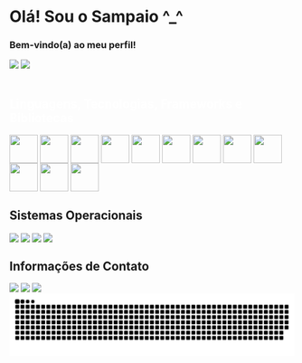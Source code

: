 <h1>Olá! Sou o Sampaio ^_^</h1>
<h3>Bem-vindo(a) ao meu perfil!</h3>

<div>
  <a href="https://github.com/MrSampaio"></a>
  <img height="170em" src="https://github-readme-stats.vercel.app/api?username=mrsampaio&show_icons=true&theme=radical&hide=prs&show_icons=true&rank_icon=github">
  <img height="170em" src="https://github-readme-stats.vercel.app/api/top-langs/?username=mrsampaio&layout=compact&theme=radical">
</div>
<br>
<div style="display: inline-block">
 <h2 style="color: #fff">Linguagens, Tecnologias, Frameworks e Bibliotecas</h2>
 <img align="center" height="50" width="50" src="https://github.com/MrSampaio/MrSampaio/assets/118141328/4ed194f0-539b-4c10-9f59-64fe212a0654">
 <img align="center" height="50" width="50" src="https://github.com/MrSampaio/MrSampaio/assets/118141328/ff42c100-674d-48c6-968f-69003dc30633">
 <img align="center" height="50" width="50" src="https://github.com/MrSampaio/MrSampaio/assets/118141328/948d0800-dcf3-40c3-afa3-5d4b6a8ea134">
 <img align="center" height="50" width="50" src="https://github.com/MrSampaio/MrSampaio/assets/118141328/4193a061-6d00-45a8-aac1-9f7069ba6861">
 <img align="center" height="50" width="50" src="https://github.com/MrSampaio/MrSampaio/assets/118141328/e580cf0c-c1c8-445f-b226-215cb52dfbaf">
 <img align="center" height="50" width="50" src="https://github.com/MrSampaio/MrSampaio/assets/118141328/88f55c06-2a92-4e86-912e-b37728d17172">
 <img align="center" height="50" width="50" src="https://github.com/MrSampaio/MrSampaio/assets/118141328/7e101ff2-1d98-4970-8925-3163834f8ace">
 <img align="center" height="50" width="50" src="https://github.com/MrSampaio/MrSampaio/assets/118141328/38bf64d4-5d44-44dd-abd5-ee86d16deb41">
 <img align="center" height="50" width="50" src="https://github.com/MrSampaio/MrSampaio/assets/118141328/956aaa6a-39df-4b1d-910c-7da0785b5d4e">
 <img align="center" height="50" width="50" src="https://github.com/MrSampaio/MrSampaio/assets/118141328/8a2334b8-4c80-4704-829c-7453609716a2">
 <img align="center" height="50" width="50" src="https://github.com/MrSampaio/MrSampaio/assets/118141328/54b74022-64dc-4181-9ddb-31bae3ce6a57">
 <img align="center" height="50" width="50" src="https://github.com/MrSampaio/MrSampaio/assets/118141328/d33945fa-c5f3-4d2a-9031-107b34a222a0">
</div>
<br>
<div style="display: inline-block">
 <h2>Sistemas Operacionais</h2>
 <img align="center" src="https://img.shields.io/badge/Linux-FCC624?style=for-the-badge&logo=linux&logoColor=black">
 <img align="center" src="https://img.shields.io/badge/Windows-0078D6?style=for-the-badge&logo=windows&logoColor=white">
 <img align="center" src="https://img.shields.io/badge/mac%20os-000000?style=for-the-badge&logo=apple&logoColor=white">
 <img align="center" src="https://img.shields.io/badge/Ubuntu-E95420?style=for-the-badge&logo=ubuntu&logoColor=white">
</div>
<br>
<div style="display: inline-block">
 <h2>Informações de Contato</h2>
 <a href="mailto:jusampa2@gmail.com" target="_blank"><img src="https://img.shields.io/badge/Gmail-D14836?style=for-the-badge&logo=gmail&logoColor=white"></a>
 <a href="https://wa.me/+5511988739957" target="_blank"><img src="https://img.shields.io/badge/WhatsApp-25D366?style=for-the-badge&logo=whatsapp&logoColor=white"></a>
 <a href="https://www.linkedin.com/in/jusampa"  target="_blank"><img src="https://img.shields.io/badge/LinkedIn-0077B5?style=for-the-badge&logo=linkedin&logoColor=white"></a>
 
<!-- <img align="center" height="50" width="50" src="https://github.com/MrSampaio/MrSampaio/blob/output/github-contribution-grid-snake.svg"> -->

<!--  ![Snake animation](https://github.com/MrSampaio/MrSampaio/blob/output/github-contribution-grid-snake.svg)

<picture>
  <source media="(prefers-color-scheme: dark)" srcset="github-snake-dark.svg" />
  <source media="(prefers-color-scheme: light)" srcset="github-snake.svg" />
  <img alt="github-snake" src="github-snake.svg" />
</picture> -->

<picture>
  <source media="(prefers-color-scheme: dark)" srcset="https://raw.githubusercontent.com/MrSampaio/MrSampaio/output/github-contribution-grid-snake-dark.svg">
  <source media="(prefers-color-scheme: light)" srcset="https://raw.githubusercontent.com/MrSampaio/MrSampaio/output/github-contribution-grid-snake.svg">
  <img alt="github contribution grid snake animation" src="https://raw.githubusercontent.com/MrSampaio/MrSampaio/output/github-contribution-grid-snake.svg">
</picture>

